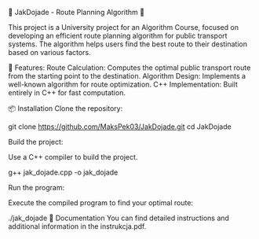 🚗 JakDojade - Route Planning Algorithm 🚉

This project is a University project for an Algorithm Course, focused on developing an efficient route planning algorithm for public transport systems. The algorithm helps users find the best route to their destination based on various factors.

🚀 Features:
Route Calculation: Computes the optimal public transport route from the starting point to the destination.
Algorithm Design: Implements a well-known algorithm for route optimization.
C++ Implementation: Built entirely in C++ for fast computation.

📦 Installation
Clone the repository:


git clone https://github.com/MaksPek03/JakDojade.git
cd JakDojade

Build the project:

Use a C++ compiler to build the project.

g++ jak_dojade.cpp -o jak_dojade

Run the program:

Execute the compiled program to find your optimal route:

./jak_dojade
📄 Documentation
You can find detailed instructions and additional information in the instrukcja.pdf.
